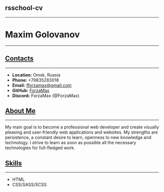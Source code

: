 ## rsschool-cv
---
# Maxim Golovanov
---

## [Contacts](#)
---
- **Location:** Omsk, Russia
- **Phone:** +79835283018
- **Email:** fforzamax@gmail.com
- **GitHub:** [ForzaMax](https://github.com/ForzaMax)
- **Discord:** ForzaMax (@ForzaMax)

## [About Me](#)
---
My main goal is to become a professional web developer and create visually pleasing and user-friendly web applications and websites. My strengths are persistence, a constant desire to learn, openness to new knowledge and technology. I strive to learn as soon as possible all the necessary technologies for full-fledged work.

## [Skills](#)
---
- HTML
- CSS/SASS/SCSS

